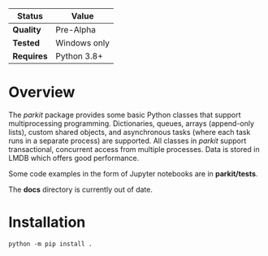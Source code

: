 Status | Value
---|---
**Quality** | Pre-Alpha
**Tested** | Windows only
**Requires** | Python 3.8+

# Overview
The *parkit* package provides some basic Python classes that support multiprocessing programming. Dictionaries, queues, arrays (append-only lists), custom shared objects, and asynchronous tasks (where each task runs in a separate process) are supported. All classes in *parkit* support transactional, concurrent access from multiple processes. Data is stored in LMDB which offers good performance.

Some code examples in the form of Jupyter notebooks are in **parkit/tests**.

The **docs** directory is currently out of date.

# Installation
```
python -m pip install .
```
